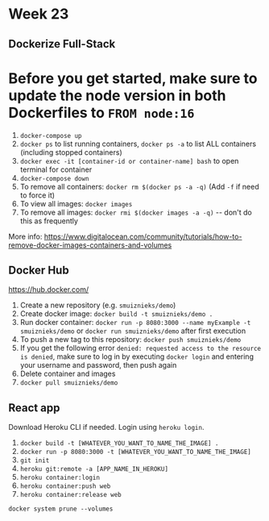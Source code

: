 # Week 23

## Dockerize Full-Stack

# Before you get started, make sure to update the node version in both Dockerfiles to `FROM node:16`

1. `docker-compose up`
2. `docker ps` to list running containers, `docker ps -a` to list ALL containers (including stopped containers)
3. `docker exec -it [container-id or container-name] bash` to open terminal for container
4. `docker-compose down`
5. To remove all containers: `docker rm $(docker ps -a -q)`
(Add `-f` if need to force it)
6. To view all images: `docker images`
7. To remove all images: `docker rmi $(docker images -a -q)` -- don't do this as frequently

More info: https://www.digitalocean.com/community/tutorials/how-to-remove-docker-images-containers-and-volumes 

## Docker Hub

https://hub.docker.com/

1. Create a new repository (e.g. `smuiznieks/demo`)
2. Create docker image: `docker build -t smuiznieks/demo .`
3. Run docker container: `docker run -p 8080:3000 --name myExample -t smuiznieks/demo` or `docker run smuiznieks/demo` after first execution
4. To push a new tag to this repository: `docker push smuiznieks/demo`
5. If you get the following error `denied: requested access to the resource is denied`, make sure to log in by executing `docker login` and entering your username and password, then push again
6. Delete container and images
7. `docker pull smuiznieks/demo`


## React app

Download Heroku CLI if needed. Login using `heroku login`.

1. `docker build -t [WHATEVER_YOU_WANT_TO_NAME_THE_IMAGE] .`
2. `docker run -p 8080:3000 -t [WHATEVER_YOU_WANT_TO_NAME_THE_IMAGE]`
3. `git init`
4. `heroku git:remote -a [APP_NAME_IN_HEROKU]`
5. `heroku container:login`
6. `heroku container:push web`
7. `heroku container:release web`


`docker system prune --volumes`